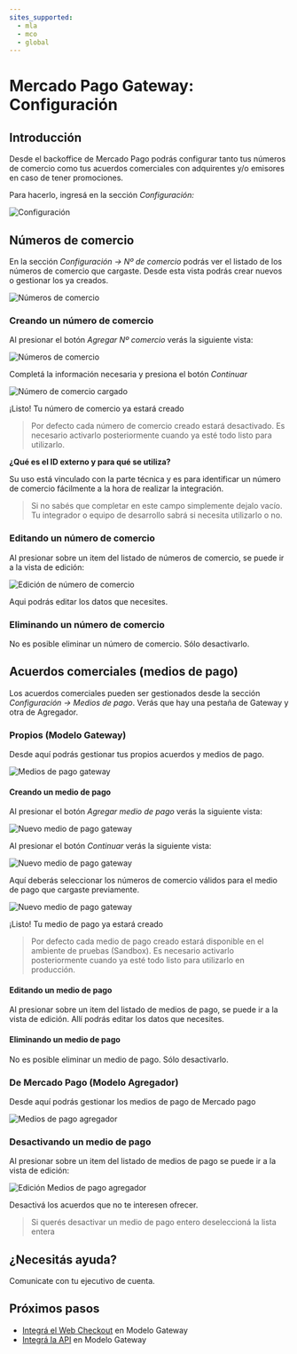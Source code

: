 ```yaml
---
sites_supported:
  - mla
  - mco
  - global
---
```


# Mercado Pago Gateway: Configuración

## Introducción

Desde el backoffice de Mercado Pago podrás configurar tanto tus números de comercio como tus acuerdos comerciales con adquirentes y/o emisores en caso de tener promociones.

Para hacerlo, ingresá en la sección _Configuración:_

![Configuración](/images/gateway/configuration.png)

## Números de comercio

En la sección _Configuración &rarr; Nº de comercio_ podrás ver el listado de los números de comercio que cargaste. Desde esta vista podrás crear nuevos o gestionar los ya creados.

![Números de comercio](/images/gateway/merchant_accounts.png)

### Creando un número de comercio

Al presionar el botón _Agregar Nº comercio_ verás la siguiente vista:

![Números de comercio](/images/gateway/merchant_accounts_new.png)

Completá la información necesaria y presiona el botón _Continuar_ 

![Número de comercio cargado](/images/gateway/merchant_accounts_congrats.png)

¡Listo! Tu número de comercio ya estará creado

> Por defecto cada número de comercio creado estará desactivado. Es necesario activarlo posteriormente cuando ya esté todo listo para utilizarlo.

**¿Qué es el ID externo y para qué se utiliza?**

Su uso está vinculado con la parte técnica y es para identificar un número de comercio fácilmente a la hora de realizar la integración.

> Si no sabés que completar en este campo simplemente dejalo vacío. Tu integrador o equipo de desarrollo sabrá si necesita utilizarlo o no.

### Editando un número de comercio

Al presionar sobre un item del listado de números de comercio, se puede ir a la vista de edición:

![Edición de número de comercio](/images/gateway/merchant_accounts_edit.png)

Aqui podrás editar los datos que necesites.

### Eliminando un número de comercio

No es posible eliminar un número de comercio. Sólo desactivarlo.

## Acuerdos comerciales (medios de pago)

Los acuerdos comerciales pueden ser gestionados desde la sección _Configuración &rarr; Medios de pago_. Verás que hay una pestaña de Gateway y otra de Agregador.

### Propios (Modelo Gateway)

Desde aquí podrás gestionar tus propios acuerdos y medios de pago.

![Medios de pago gateway](/images/gateway/payment_methods_gateway.png)

#### Creando un medio de pago

Al presionar el botón _Agregar medio de pago_ verás la siguiente vista:

![Nuevo medio de pago gateway](/images/gateway/payment_methods_gateway_new.png)

Al presionar el botón _Continuar_ verás la siguiente vista:

![Nuevo medio de pago gateway](/images/gateway/payment_methods_gateway_new_2.png)

Aquí deberás seleccionar los números de comercio válidos para el medio de pago que cargaste previamente.

![Nuevo medio de pago gateway](/images/gateway/payment_methods_gateway_new_3.png)

¡Listo! Tu medio de pago ya estará creado

> Por defecto cada medio de pago creado estará disponible en el ambiente de pruebas (Sandbox). Es necesario activarlo posteriormente cuando ya esté todo listo para utilizarlo en producción.

#### Editando un medio de pago

Al presionar sobre un item del listado de medios de pago, se puede ir a la vista de edición. Allí podrás editar los datos que necesites.

#### Eliminando un medio de pago

No es posible eliminar un medio de pago. Sólo desactivarlo.

### De Mercado Pago (Modelo Agregador)

Desde aquí podrás gestionar los medios de pago de Mercado pago

![Medios de pago agregador](/images/gateway/payment_methods_aggregator.png)

### Desactivando un medio de pago

Al presionar sobre un item del listado de medios de pago se puede ir a la vista de edición:

![Edición Medios de pago agregador](/images/gateway/payment_methods_aggregator_edit.png)

Desactivá los acuerdos que no te interesen ofrecer.

> Si querés desactivar un medio de pago entero deseleccioná la lista entera

## ¿Necesitás ayuda?

Comunicate con tu ejecutivo de cuenta.

## Próximos pasos

* [Integrá el Web Checkout](https://www.mercadopago.com.ar/developers/es/guides/gateway/web-checkout/receiving-payments.es.md) en Modelo Gateway
* [Integrá la API](https://www.mercadopago.com.ar/developers/es/guides/gateway/api/receiving-payments.es.md) en Modelo Gateway